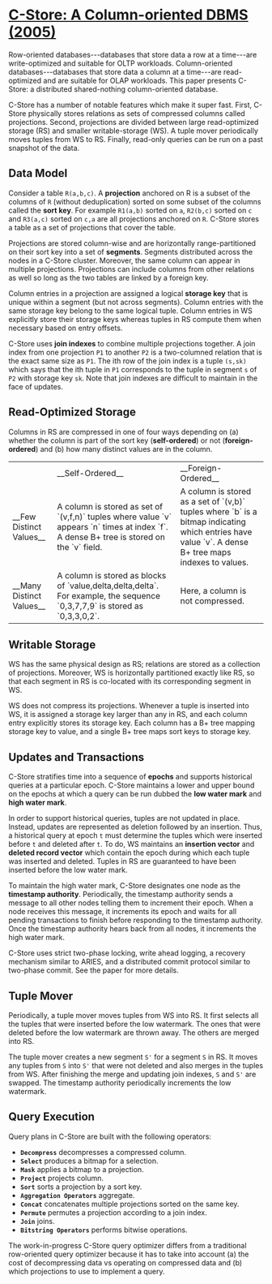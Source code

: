 # [C-Store: A Column-oriented DBMS (2005)](https://scholar.google.com/scholar?cluster=12924804892742402591)
Row-oriented databases---databases that store data a row at a time---are
write-optimized and suitable for OLTP workloads. Column-oriented
databases---databases that store data a column at a time---are read-optimized
and are suitable for OLAP workloads. This paper presents C-Store: a distributed
shared-nothing column-oriented database.

C-Store has a number of notable features which make it super fast. First,
C-Store physically stores relations as sets of compressed columns called
projections. Second, projections are divided between large read-optimized
storage (RS) and smaller writable-storage (WS). A tuple mover periodically
moves tuples from WS to RS. Finally, read-only queries can be run on a past
snapshot of the data.

## Data Model
Consider a table `R(a,b,c)`. A **projection** anchored on R is a subset of the
columns of `R` (without deduplication) sorted on some subset of the columns
called the **sort key**.  For example `R1(a,b)` sorted on `a`, `R2(b,c)` sorted
on `c` and `R3(a,c)` sorted on `c,a` are all projections anchored on `R`.
C-Store stores a table as a set of projections that cover the table.

Projections are stored column-wise and are horizontally range-partitioned on
their sort key into a set of **segments**. Segments distributed across the
nodes in a C-Store cluster. Moreover, the same column can appear in multiple
projections. Projections can include columns from other relations as well so
long as the two tables are linked by a foreign key.

Column entries in a projection are assigned a logical **storage key** that is
unique within a segment (but not across segments). Column entries with the same
storage key belong to the same logical tuple. Column entries in WS explicitly
store their storage keys whereas tuples in RS compute them when necessary based
on entry offsets.

C-Store uses **join indexes** to combine multiple projections together. A join
index from one projection `P1` to another `P2` is a two-columned relation that
is the exact same size as `P1`. The ith row of the join index is a tuple
`(s,sk)` which says that the ith tuple in `P1` corresponds to the tuple in
segment `s` of `P2` with storage key `sk`. Note that join indexes are difficult
to maintain in the face of updates.

## Read-Optimized Storage
Columns in RS are compressed in one of four ways depending on (a) whether the
column is part of the sort key (**self-ordered**) or not (**foreign-ordered**)
and (b) how many distinct values are in the column.

<center>
  <table>
    <tr>
      <td></td>
      <td>__Self-Ordered__</td>
      <td>__Foreign-Ordered__</td>
    </tr>
    <tr>
      <td>__Few Distinct Values__</td>
      <td>
        A column is stored as set of `(v,f,n)` tuples where value `v` appears
        `n` times at index `f`. A dense B+ tree is stored on the `v` field.
      </td>
      <td>
        A column is stored as a set of `(v,b)` tuples where `b` is a bitmap
        indicating which entries have value `v`. A dense B+ tree maps indexes
        to values.
      </td>
    </tr>
    <tr>
      <td>__Many Distinct Values__</td>
      <td>
        A column is stored as blocks of `value,delta,delta,delta`. For example,
        the sequence `0,3,7,7,9` is stored as `0,3,3,0,2`.
      </td>
      <td>
        Here, a column is not compressed.
      </td>
    </tr>
  </table>
</center>

## Writable Storage
WS has the same physical design as RS; relations are stored as a collection of
projections.  Moreover, WS is horizontally partitioned exactly like RS, so that
each segment in RS is co-located with its corresponding segment in WS.

WS does not compress its projections. Whenever a tuple is inserted into WS, it
is assigned a storage key larger than any in RS, and each column entry
explicitly stores its storage key. Each column has a B+ tree mapping storage
key to value, and a single B+ tree maps sort keys to storage key.

## Updates and Transactions
C-Store stratifies time into a sequence of **epochs** and supports historical
queries at a particular epoch.  C-Store maintains a lower and upper bound on
the epochs at which a query can be run dubbed the **low water mark** and **high
water mark**.

In order to support historical queries, tuples are not updated in place.
Instead, updates are represented as deletion followed by an insertion. Thus, a
historical query at epoch `t` must determine the tuples which were inserted
before `t` and deleted after `t`.  To do, WS maintains an **insertion vector**
and **deleted record vector** which contain the epoch during which each tuple
was inserted and deleted. Tuples in RS are guaranteed to have been inserted
before the low water mark.

To maintain the high water mark, C-Store designates one node as the **timestamp
authority**. Periodically, the timestamp authority sends a message to all other
nodes telling them to increment their epoch. When a node receives this message,
it increments its epoch and waits for all pending transactions to finish before
responding to the timestamp authority. Once the timestamp authority hears back
from all nodes, it increments the high water mark.

C-Store uses strict two-phase locking, write ahead logging, a recovery
mechanism similar to ARIES, and a distributed commit protocol similar to
two-phase commit. See the paper for more details.

<!-- TODO(mwhittaker): Understand this section more deeply. -->

## Tuple Mover
Periodically, a tuple mover moves tuples from WS into RS. It first selects all
the tuples that were inserted before the low watermark. The ones that were
deleted before the low watermark are thrown away. The others are merged into
RS.

The tuple mover creates a new segment `S'` for a segment `S` in RS. It moves
any tuples from `S` into `S'` that were not deleted and also merges in the
tuples from WS. After finishing the merge and updating join indexes, `S` and
`S'` are swapped. The timestamp authority periodically increments the low
watermark.

## Query Execution
Query plans in C-Store are built with the following operators:

- **`Decompress`** decompresses a compressed column.
- **`Select`** produces a bitmap for a selection.
- **`Mask`** applies a bitmap to a projection.
- **`Project`** projects column.
- **`Sort`** sorts a projection by a sort key.
- **`Aggregation Operators`** aggregate.
- **`Concat`** concatenates multiple projections sorted on the same key.
- **`Permute`** permutes a projection according to a join index.
- **`Join`** joins.
- **`Bitstring Operators`** performs bitwise operations.

The work-in-progress C-Store query optimizer differs from a traditional
row-oriented query optimizer because it has to take into account (a) the cost
of decompressing data vs operating on compressed data and (b) which projections
to use to implement a query.
